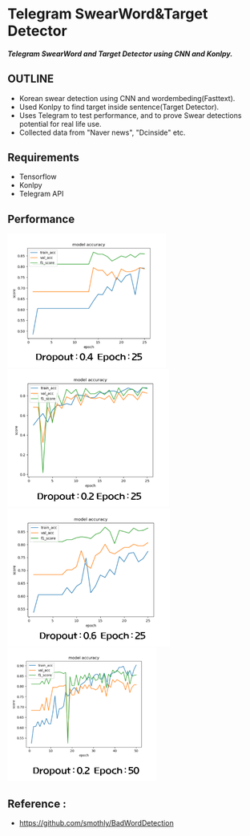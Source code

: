 # Telegram SwearWord&Target Detector
##### Telegram SwearWord and Target Detector using CNN and Konlpy.

## OUTLINE
* Korean swear detection using CNN and wordembeding(Fasttext).
* Used Konlpy to find target inside sentence(Target Detector).
* Uses Telegram to test performance, and to prove Swear detections potential for real life use.
* Collected data from "Naver news", "Dcinside" etc.


## Requirements
* Tensorflow
* Konlpy
* Telegram API 


## Performance
![D4](./Dropout0.4.png)
![D2](./Dropout0.2.png)
![D6](./Dropout0.6.png)
![e5](./epoch50.png)


## Reference : 
* https://github.com/smothly/BadWordDetection
